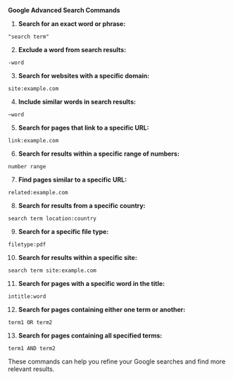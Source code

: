 <p><strong>Google Advanced Search Commands</strong></p>

<ol>
  <li><strong>Search for an exact word or phrase:</strong></li>
</ol>

<pre><code class="language-sh">"search term"</code></pre>

<ol start="2">
  <li><strong>Exclude a word from search results:</strong></li>
</ol>

<pre><code class="language-sh">-word</code></pre>

<ol start="3">
  <li><strong>Search for websites with a specific domain:</strong></li>
</ol>

<pre><code class="language-sh">site:example.com</code></pre>

<ol start="4">
  <li><strong>Include similar words in search results:</strong></li>
</ol>

<pre><code class="language-sh">~word</code></pre>

<ol start="5">
  <li><strong>Search for pages that link to a specific URL:</strong></li>
</ol>

<pre><code class="language-sh">link:example.com</code></pre>

<ol start="6">
  <li><strong>Search for results within a specific range of numbers:</strong></li>
</ol>

<pre><code class="language-sh">number range</code></pre>

<ol start="7">
  <li><strong>Find pages similar to a specific URL:</strong></li>
</ol>

<pre><code class="language-sh">related:example.com</code></pre>

<ol start="8">
  <li><strong>Search for results from a specific country:</strong></li>
</ol>

<pre><code class="language-sh">search term location:country</code></pre>

<ol start="9">
  <li><strong>Search for a specific file type:</strong></li>
</ol>

<pre><code class="language-sh">filetype:pdf</code></pre>

<ol start="10">
  <li><strong>Search for results within a specific site:</strong></li>
</ol>

<pre><code class="language-sh">search term site:example.com</code></pre>

<ol start="11">
  <li><strong>Search for pages with a specific word in the title:</strong></li>
</ol>

<pre><code class="language-sh">intitle:word</code></pre>

<ol start="12">
  <li><strong>Search for pages containing either one term or another:</strong></li>
</ol>

<pre><code class="language-sh">term1 OR term2</code></pre>

<ol start="13">
  <li><strong>Search for pages containing all specified terms:</strong></li>
</ol>

<pre><code class="language-sh">term1 AND term2</code></pre>

<p>These commands can help you refine your Google searches and find more relevant results.</p>
